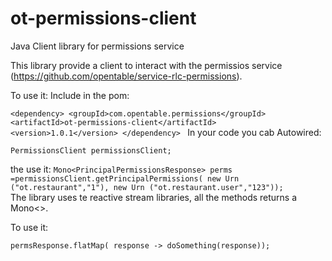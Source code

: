 # ot-permissions-client
Java Client library for permissions service

This library provide a client to interact with the permissios service (https://github.com/opentable/service-rlc-permissions).

To use it:
Include in the pom:

  `<dependency>
      <groupId>com.opentable.permissions</groupId>
      <artifactId>ot-permissions-client</artifactId>
      <version>1.0.1</version>
  </dependency>
   ` 
  In your code you cab Autowired:
  
  `PermissionsClient permissionsClient;`
  
  the use it:
  `Mono<PrincipalPermissionsResponse> perms =permissionsClient.getPrincipalPermissions(
                                          new Urn ("ot.restaurant","1"),
                                          new Urn ("ot.restaurant.user","123"));
   `                                     
  The library uses te reactive stream libraries, all the methods returns a Mono<>.
  
  To use it:
  
  `permsResponse.flatMap( response -> doSomething(response));`
  
  
  

